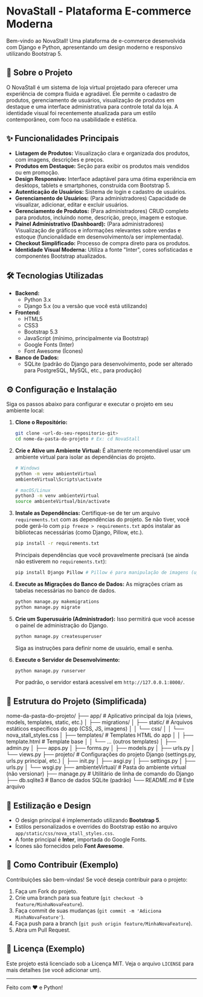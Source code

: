 # NovaStall - Plataforma E-commerce Moderna

Bem-vindo ao NovaStall! Uma plataforma de e-commerce desenvolvida com Django e Python, apresentando um design moderno e responsivo utilizando Bootstrap 5.

## 🚀 Sobre o Projeto

O NovaStall é um sistema de loja virtual projetado para oferecer uma experiência de compra fluida e agradável. Ele permite o cadastro de produtos, gerenciamento de usuários, visualização de produtos em destaque e uma interface administrativa para controle total da loja. A identidade visual foi recentemente atualizada para um estilo contemporâneo, com foco na usabilidade e estética.

## ✨ Funcionalidades Principais

* **Listagem de Produtos:** Visualização clara e organizada dos produtos, com imagens, descrições e preços.
* **Produtos em Destaque:** Seção para exibir os produtos mais vendidos ou em promoção.
* **Design Responsivo:** Interface adaptável para uma ótima experiência em desktops, tablets e smartphones, construída com Bootstrap 5.
* **Autenticação de Usuários:** Sistema de login e cadastro de usuários.
* **Gerenciamento de Usuários:** (Para administradores) Capacidade de visualizar, adicionar, editar e excluir usuários.
* **Gerenciamento de Produtos:** (Para administradores) CRUD completo para produtos, incluindo nome, descrição, preço, imagem e estoque.
* **Painel Administrativo (Dashboard):** (Para administradores) Visualização de gráficos e informações relevantes sobre vendas e estoque (funcionalidade em desenvolvimento/a ser implementada).
* **Checkout Simplificado:** Processo de compra direto para os produtos.
* **Identidade Visual Moderna:** Utiliza a fonte "Inter", cores sofisticadas e componentes Bootstrap atualizados.

## 🛠️ Tecnologias Utilizadas

* **Backend:**
    * Python 3.x
    * Django 5.x (ou a versão que você está utilizando)
* **Frontend:**
    * HTML5
    * CSS3
    * Bootstrap 5.3
    * JavaScript (mínimo, principalmente via Bootstrap)
    * Google Fonts (Inter)
    * Font Awesome (Ícones)
* **Banco de Dados:**
    * SQLite (padrão do Django para desenvolvimento, pode ser alterado para PostgreSQL, MySQL, etc., para produção)

## ⚙️ Configuração e Instalação

Siga os passos abaixo para configurar e executar o projeto em seu ambiente local:

1.  **Clone o Repositório:**
    ```bash
    git clone <url-do-seu-repositorio-git>
    cd nome-da-pasta-do-projeto # Ex: cd NovaStall
    ```

2.  **Crie e Ative um Ambiente Virtual:**
    É altamente recomendável usar um ambiente virtual para isolar as dependências do projeto.
    ```bash
    # Windows
    python -m venv ambienteVirtual
    ambienteVirtual\Scripts\activate

    # macOS/Linux
    python3 -m venv ambienteVirtual
    source ambienteVirtual/bin/activate
    ```

3.  **Instale as Dependências:**
    Certifique-se de ter um arquivo `requirements.txt` com as dependências do projeto. Se não tiver, você pode gerá-lo com `pip freeze > requirements.txt` após instalar as bibliotecas necessárias (como Django, Pillow, etc.).
    ```bash
    pip install -r requirements.txt
    ```
    Principais dependências que você provavelmente precisará (se ainda não estiverem no `requirements.txt`):
    ```bash
    pip install Django Pillow # Pillow é para manipulação de imagens (upload de fotos de produtos)
    ```

4.  **Execute as Migrações do Banco de Dados:**
    As migrações criam as tabelas necessárias no banco de dados.
    ```bash
    python manage.py makemigrations
    python manage.py migrate
    ```

5.  **Crie um Superusuário (Administrador):**
    Isso permitirá que você acesse o painel de administração do Django.
    ```bash
    python manage.py createsuperuser
    ```
    Siga as instruções para definir nome de usuário, email e senha.

6.  **Execute o Servidor de Desenvolvimento:**
    ```bash
    python manage.py runserver
    ```
    Por padrão, o servidor estará acessível em `http://127.0.0.1:8000/`.

## 📁 Estrutura do Projeto (Simplificada)


nome-da-pasta-do-projeto/
├── app/                    # Aplicativo principal da loja (views, models, templates, static, etc.)
│   ├── migrations/
│   ├── static/             # Arquivos estáticos específicos do app (CSS, JS, imagens)
│   │   └── css/
│   │       └── nova_stall_styles.css
│   ├── templates/          # Templates HTML do app
│   │   ├── template.html   # Template base
│   │   └── ... (outros templates)
│   ├── admin.py
│   ├── apps.py
│   ├── forms.py
│   ├── models.py
│   ├── urls.py
│   └── views.py
├── projeto/                # Configurações do projeto Django (settings.py, urls.py principal, etc.)
│   ├── init.py
│   ├── asgi.py
│   ├── settings.py
│   ├── urls.py
│   └── wsgi.py
├── ambienteVirtual/        # Pasta do ambiente virtual (não versionar)
├── manage.py               # Utilitário de linha de comando do Django
├── db.sqlite3              # Banco de dados SQLite (padrão)
└── README.md               # Este arquivo


## 🎨 Estilização e Design

* O design principal é implementado utilizando **Bootstrap 5**.
* Estilos personalizados e overrides do Bootstrap estão no arquivo `app/static/css/nova_stall_styles.css`.
* A fonte principal é **Inter**, importada do Google Fonts.
* Ícones são fornecidos pelo **Font Awesome**.

## 🤝 Como Contribuir (Exemplo)

Contribuições são bem-vindas! Se você deseja contribuir para o projeto:

1.  Faça um Fork do projeto.
2.  Crie uma branch para sua feature (`git checkout -b feature/MinhaNovaFeature`).
3.  Faça commit de suas mudanças (`git commit -m 'Adiciona MinhaNovaFeature'`).
4.  Faça push para a branch (`git push origin feature/MinhaNovaFeature`).
5.  Abra um Pull Request.

## 📝 Licença (Exemplo)

Este projeto está licenciado sob a Licença MIT. Veja o arquivo `LICENSE` para mais detalhes (se você adicionar um).

---

Feito com ❤️ e Python!
